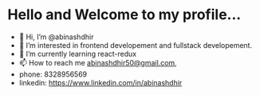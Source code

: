 
# Hello and Welcome to my profile...



- 👋 Hi, I’m @abinashdhir
- 👀 I’m interested in frontend developement and fullstack developement.
- 🌱 I’m currently learning react-redux
- 📫 How to reach me abinashdhir50@gmail.com, 
- phone: 8328956569 
- linkedin: https://www.linkedin.com/in/abinashdhir
